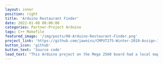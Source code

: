 ```yaml
---
layout: inner
position: right
title: 'Arduino Restaurant Finder'
date: 2022-01-08 00:00:00
categories: Partner-Project Arduino
tags: C++ Makefile
featured_image: '/img/posts/08-Arduino-Restaurant-Finder.png'
project_link: 'https://github.com/jawniss/CMPUT275-Winter-2019-Assign-1'
button_icon: 'github'
button_text: 'Source code'
lead_text: "This Arduino project on the Mega 2560 board had a local map file loaded onto its SD card memory and used it to replicate a GPS system that was able to find nearby restaurants to the user's position marked by the red square. This was done by accessing the restaurant's locations within the SD card and calculating its relative Manhattan distance to the user. The nearby restaurants were then displayed on a window on the LCD display, and the user could select one to display a route to the restaurant on the map."
---
```

